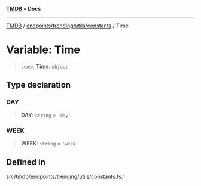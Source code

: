 [**TMDB**](../../../../../README.md) • **Docs**

***

[TMDB](../../../../../README.md) / [endpoints/trending/utils/constants](../README.md) / Time

# Variable: Time

> `const` **Time**: `object`

## Type declaration

### DAY

> **DAY**: `string` = `'day'`

### WEEK

> **WEEK**: `string` = `'week'`

## Defined in

[src/tmdb/endpoints/trending/utils/constants.ts:1](https://github.com/Norviah/media-hub/blob/d809718af017974e095f312fcfa8bfdf58d3e3e5/src/tmdb/endpoints/trending/utils/constants.ts#L1)
